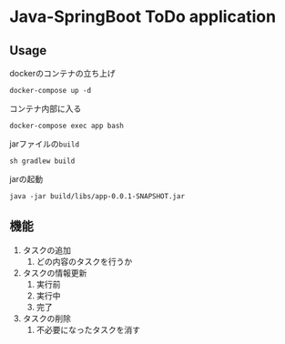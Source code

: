# Java-SpringBoot ToDo application

## Usage

dockerのコンテナの立ち上げ
```
docker-compose up -d
```
コンテナ内部に入る
```
docker-compose exec app bash
```
jarファイルの```build```
```
sh gradlew build
```
jarの起動
```
java -jar build/libs/app-0.0.1-SNAPSHOT.jar
```

## 機能

1. タスクの追加
   1. どの内容のタスクを行うか
2. タスクの情報更新
   1. 実行前
   2. 実行中
   3. 完了
3. タスクの削除
   1. 不必要になったタスクを消す